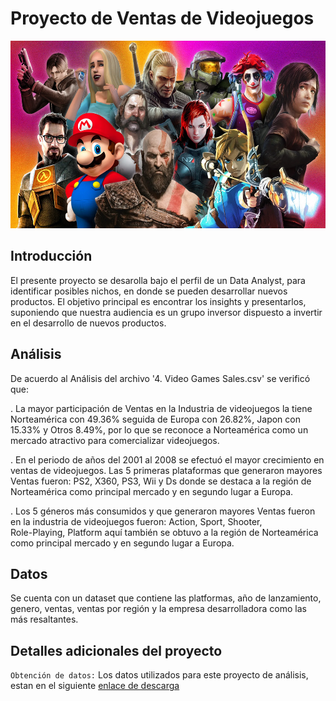 # Proyecto de Ventas de Videojuegos

<p align=center>
<img src="src\logo.png" height="300" weight="300">
<p>


## Introducción

El presente proyecto se desarolla bajo el perfil de un Data Analyst, para identificar posibles nichos, en donde se pueden desarrollar nuevos productos. El objetivo principal es encontrar los insights y presentarlos, suponiendo que nuestra audiencia es un grupo inversor dispuesto a invertir en el desarrollo de nuevos productos.


## Análisis

De acuerdo al Análisis del archivo '4. Video Games Sales.csv' se verificó que:

. La mayor participación de Ventas en la Industria de videojuegos la tiene Norteamérica con 49.36% seguida de Europa con 26.82%, Japon con 15.33% y Otros 8.49%, por lo que se reconoce a Norteamérica como un mercado atractivo para comercializar videojuegos.

. En el periodo de años del 2001 al 2008 se efectuó el mayor crecimiento en ventas de videojuegos. Las 5 primeras plataformas que generaron mayores Ventas fueron: PS2, X360, PS3, Wii y Ds  donde se destaca a la región de Norteamérica como principal mercado y en segundo lugar a Europa.

. Los 5 géneros más consumidos y que generaron mayores Ventas fueron en la industria de videojuegos fueron:  Action, Sport, Shooter,     
Role-Playing, Platform  aquí también se obtuvo a la región de Norteamérica como principal mercado y en segundo lugar a Europa.

## Datos

Se cuenta con un dataset que contiene las platformas, año de lanzamiento, genero, ventas, ventas por región y la empresa desarrolladora como las más resaltantes.


## Detalles adicionales del proyecto

`Obtención de datos:` Los datos utilizados para este proyecto de análisis, estan en el siguiente [enlace de descarga](https://drive.google.com/drive/folders/1k7hHtI3bGQ9UykEvdEwnRecXJAwQBaQQ?usp=sharing) 
